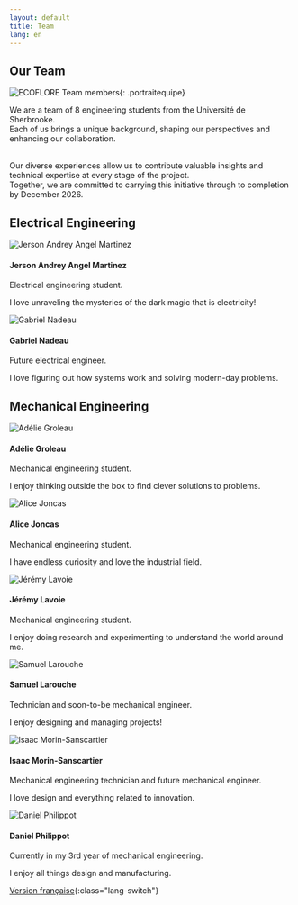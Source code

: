```yaml
---
layout: default
title: Team
lang: en
---
```

<div class="texte-centre">
  <h2>Our Team </h2>
</div>

![ECOFLORE Team members](../images/DSC_0097.JPG){: .portraitequipe}

<div class="texte-centre">
We are a team of 8 engineering students from the Université de Sherbrooke.<br>
Each of us brings a unique background, shaping our perspectives and enhancing our collaboration.<br><br>

Our diverse experiences allow us to contribute valuable insights and technical expertise at every stage of the project.<br>
Together, we are committed to carrying this initiative through to completion by December 2026.<br>
</div>

<div class="team-section">
  <h2>Electrical Engineering</h2>
  <div class="team-grid">
    <div class="team-member">
      <img src="../images/membres/jerson.JPG" alt="Jerson Andrey Angel Martinez" class="portrait">
      <h4>Jerson Andrey Angel Martinez</h4>
      <p>Electrical engineering student. </p>
      <p>I love unraveling the mysteries of the dark magic that is electricity!</p>
    </div>
    <div class="team-member">
      <img src="../images/membres/gabriel.JPG" alt="Gabriel Nadeau" class="portrait">
      <h4>Gabriel Nadeau</h4>
      <p>Future electrical engineer. </p>
      <p>I love figuring out how systems work and solving modern-day problems.</p>
    </div>
  </div>
</div>
<div class="team-section">
  <h2>Mechanical Engineering</h2>
  <div class="team-grid">
    <div class="team-member">
      <img src="../images/membres/adelie.JPG" alt="Adélie Groleau" class="portrait">
      <h4>Adélie Groleau</h4>
      <p>Mechanical engineering student.</p>
      <p>I enjoy thinking outside the box to find clever solutions to problems.</p>
    </div>
    <div class="team-member">
      <img src="../images/membres/alice.JPG" alt="Alice Joncas" class="portrait">
      <h4>Alice Joncas</h4>
      <p>Mechanical engineering student.</p>
      <p>I have endless curiosity and love the industrial field.</p>
    </div>
    <div class="team-member">
      <img src="../images/membres/jeremy.JPG" alt="Jérémy Lavoie" class="portrait">
      <h4>Jérémy Lavoie</h4>
      <p>Mechanical engineering student. </p>
      <p>I enjoy doing research and experimenting to understand the world around me.</p>
    </div>
    <div class="team-member">
      <img src="../images/membres/samuel.JPG" alt="Samuel Larouche" class="portrait">
      <h4>Samuel Larouche</h4>
      <p>Technician and soon-to-be mechanical engineer. </p>
      <p>I enjoy designing and managing projects!</p>
    </div>
    <div class="team-member">
      <img src="../images/membres/isaac.JPG" alt="Isaac Morin-Sanscartier" class="portrait">
      <h4>Isaac Morin-Sanscartier</h4>
      <p>Mechanical engineering technician and future mechanical engineer. </p>
      <p>I love design and everything related to innovation.</p>
    </div>
    <div class="team-member">
      <img src="../images/membres/daniel.JPG" alt="Daniel Philippot" class="portrait">
      <h4>Daniel Philippot</h4>
      <p>Currently in my 3rd year of mechanical engineering. </p>
      <p>I enjoy all things design and manufacturing.</p>
    </div>
  </div>
</div>

[Version française](../fr/equipe.html){:class="lang-switch"}
